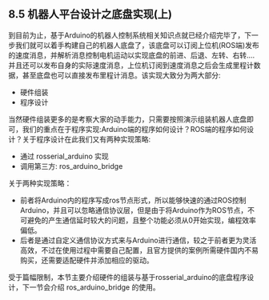 ## 8.5 机器人平台设计之底盘实现\(上\)

到目前为止，基于Arduino的机器人控制系统相关知识点就已经介绍完毕了，下一步我们就可以着手构建自己的机器人底盘了，该底盘可以订阅上位机\(ROS端\)发布的速度消息，并解析消息控制电机运动以实现底盘的前进、后退、左转、右转....并且还可以发布自身的实际速度消息，上位机订阅到速度消息之后会生成里程计数据，甚至底盘也可以直接发布里程计消息。该实现大致分为两大部分:

* 硬件组装
* 程序设计

当然硬件组装更多的是考察大家的动手能力，只需要按照演示组装机器人底盘即可，我们的重点在于程序实现:Arduino端的程序如何设计？ROS端的程序如何设计？关于程序设计在此我们又有两种实现策略:

* 通过 rosserial\_arduino 实现
* 调用第三方: ros\_arduino\_bridge 

关于两种实现策略：

* 前者将Arduino内的程序写成ros节点形式，所以能够快速的通过ROS控制Arduino，并且可以忽略通信协议层，但是由于将Arduino作为ROS节点，不可避免的产生通信延时较大的问题，且整个功能必须从0开始实现，编程效率偏低。
* 后者是通过自定义通信协议方式来与Arduino进行通信，较之于前者更为灵活高效，不过在使用过程中需要自己配置，且官方提供的案例所需硬件国内不易购买，还需要适配硬件并添加相应的驱动。

受于篇幅限制，本节主要介绍硬件的组装与基于rosserial\_arduino的底盘程序设计，下一节会介绍 ros\_arduino\_bridge 的使用。

